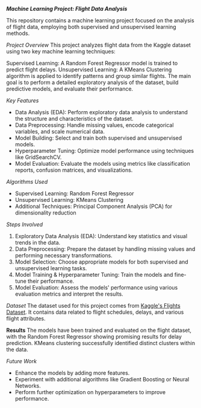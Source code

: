 ***Machine Learning Project: Flight Data Analysis***

This repository contains a machine learning project focused on the analysis of flight data, employing both supervised and unsupervised learning methods.

*Project Overview*
This project analyzes flight data from the Kaggle dataset using two key machine learning techniques:

Supervised Learning: A Random Forest Regressor model is trained to predict flight delays.
Unsupervised Learning: A KMeans Clustering algorithm is applied to identify patterns and group similar flights.
The main goal is to perform a detailed exploratory analysis of the dataset, build predictive models, and evaluate their performance.

*Key Features*
* Data Analysis (EDA): Perform exploratory data analysis to understand the structure and characteristics of the dataset.
* Data Preprocessing: Handle missing values, encode categorical variables, and scale numerical data.
* Model Building: Select and train both supervised and unsupervised models.
* Hyperparameter Tuning: Optimize model performance using techniques like GridSearchCV.
* Model Evaluation: Evaluate the models using metrics like classification reports, confusion matrices, and visualizations.

*Algorithms Used*
* Supervised Learning: Random Forest Regressor
* Unsupervised Learning: KMeans Clustering
* Additional Techniques: Principal Component Analysis (PCA) for dimensionality reduction

*Steps Involved*
1. Exploratory Data Analysis (EDA): Understand key statistics and visual trends in the data.
2. Data Preprocessing: Prepare the dataset by handling missing values and performing necessary transformations.
3. Model Selection: Choose appropriate models for both supervised and unsupervised learning tasks.
4. Model Training & Hyperparameter Tuning: Train the models and fine-tune their performance.
5. Model Evaluation: Assess the models' performance using various evaluation metrics and interpret the results.

*Dataset*
The dataset used for this project comes from [Kaggle's Flights Dataset](https://www.kaggle.com/datasets/mahoora00135/flights). It contains data related to flight schedules, delays, and various flight attributes.

**Results**
The models have been trained and evaluated on the flight dataset, with the Random Forest Regressor showing promising results for delay prediction. KMeans clustering successfully identified distinct clusters within the data.

*Future Work*
* Enhance the models by adding more features.
* Experiment with additional algorithms like Gradient Boosting or Neural Networks.
* Perform further optimization on hyperparameters to improve performance.
